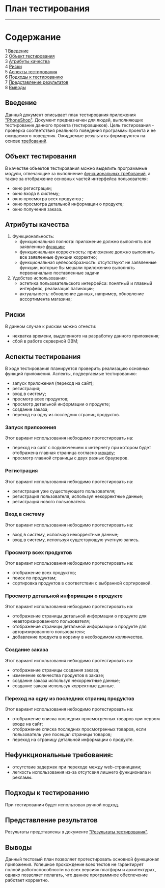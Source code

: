# План тестирования
---

# Содержание
1 [Введение](#introduction)  
2 [Объект тестирования](#items)  
3 [Атрибуты качества](#quality)  
4 [Риски](#risk)  
5 [Аспекты тестирования](#features)  
6 [Подходы к тестированию](#approach)  
7 [Представление результатов](#pass)  
8 [Выводы](#conclusion)

<a name="introduction"/>

## Введение

Данный документ описывает план тестирования приложения ["PhoneShop"](https://github.com/s1ovak/PhoneShop). Документ предназначен для людей, выполняющих тестирование данного проекта (тестировщиков). Цель тестирования - проверка соответствия реального поведения программы проекта и ее ожидаемого поведения. Ожидаемые результаты формируются на основе [требований](https://github.com/s1ovak/PhoneShop/blob/master/ProjectDocumentation/SoftwareRequirmentsSpecification%20(ru).md).

<a name="items"/>

## Объект тестирования

В качестве объектов тестирования можно выделить программные модули, отвечающие за выполнение [функциональных требований](https://github.com/s1ovak/PhoneShop/blob/master/ProjectDocumentation/SoftwareRequirmentsSpecification%20(ru).md#3.1), а также за отображение основных частей интерфейса пользователя:

* окно регистрации;
* окно входа в систему;
* окно просмотра всех продуктов ;
* окно просмотра детальной информации о продукте;
* окно получения заказа.

<a name="quality"/>

## Атрибуты качества

1. Функциональность:
    - функциональная полнота: приложение должно выполнять все заявленные [функции](https://github.com/s1ovak/PhoneShop/blob/master/ProjectDocumentation/SoftwareRequirmentsSpecification%20(ru).md#3.1);
    - функциональная корректность: приложение должно выполнять все заявленные функции корректно;
    - функциональная целесообразность: отсутствуют не заявленные функции, которые бы мешали приложению выполнять первоначально поставленные задачи
2. Удобство использования:
    - эстетика пользовательского интерфейса: понятный и плавный интерфейс, реализация пагинации;
    - актуальность: обновление данных, например, обновление ассортимента магазина;

<a name="risk"/>

## Риски

В данном случае к рискам можно отнести:
* нехватка времени, выделенного на разработку данного приложения;
* сбой в работе серверной ЭВМ;

<a name="features"/>

## Аспекты тестирования

В ходе тестирования планируется проверить реализацию основных функций приложения. Аспекты, подвергаемые тестированию: 
* запуск приложения (переход на сайт);
* регистрация;
* вход в систему;
* просмотр всех продуктов;
* просмотр детальной информации о продукте;
* создание заказа;
* переход на одну из последних страниц продуктов.

### Запуск приложения  
Этот вариант использования небходимо протестировать на:
* переход на сайт с подключением к интернету при котором будет отображена главная страница согласно [мокапу](https://github.com/s1ovak/PhoneShop/blob/master/ProjectDocumentation/SoftwareRequirmentsSpecification%20(ru).md#2.2);
* просмотр главной страницы с двух разных браузеров.

### Регистрация  
Этот вариант использования небходимо протестировать на:
* регистрация уже существующего пользователя;
* регистрация пользователя, используя некорректные данные;
* регистрация нового пользователя.

### Вход в систему  
Этот вариант использования небходимо протестировать на:
* вход в систему, используя некорректные данные;
* вход в систему, используя существующую учетную запись.

### Просмотр всех продуктов  
Этот вариант использования небходимо протестировать на:
* отображение всех продуктов;
* поиск по продуктам;
* сортировка продуктов в соответствии с выбранной сортировкой.

### Просмотр детальной информации о продукте  
Этот вариант использования небходимо протестировать на:
* отображение страницы детальной информации о продукте для неавторизированного пользователя;
* отображение страницы детальной информации о продукте для авторизированного пользователя;
* добавление продукта в корзину в необходимом колличестве.

### Создание заказа  
Этот вариант использования небходимо протестировать на:
* отображение страницы создания заказа;
* изменение количества продуктов в заказе;
* создание заказа используя некорректные данные;
* создание заказа используя корректные данные.

### Переход на одну из последних страниц продуктов  
Этот вариант использования небходимо протестировать на:
* отображение списка последних просмотренных товаров при первом входе на сайт;
* отображение списка последних просмотренных товаров, если пользователь уже посещал страницы товаров;
* переход на страницу детальной информации о продукте.

## Нефункциональные требования:
* отсутствие задержек при переходе между web-страницами;
* легкость использования из-за отсутсвия лишнего функционала и рекламы.

<a name="approach"/>

## Подходы к тестированию

При тестировании будет использован ручной подход.

<a name="pass"/>

## Представление результатов

Результаты представлены  в документе ["Результаты тестирования"]().

<a name="conclusion"/>

## Выводы

Данный тестовый план позволяет протестировать основной функционал приложения. Успешное прохождение всех тестов не гарантирует полной работоспособности на всех версиях платформ и архитектурах, однако позволяет полагать, что данное программное обеспечение работает корректно.